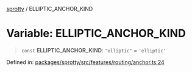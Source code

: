 
[sprotty](../globals) / ELLIPTIC\_ANCHOR\_KIND

# Variable: ELLIPTIC\_ANCHOR\_KIND

> `const` **ELLIPTIC\_ANCHOR\_KIND**: `"elliptic"` = `'elliptic'`

Defined in: [packages/sprotty/src/features/routing/anchor.ts:24](https://github.com/eclipse-sprotty/sprotty/blob/f9b2433481cc27a1ac0c92d525a92039ae7f6c76/packages/sprotty/src/features/routing/anchor.ts#L24)
